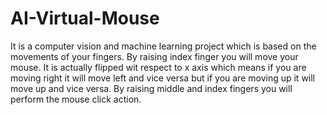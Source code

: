 # AI-Virtual-Mouse
It is a computer vision and machine learning project which is based on the movements of your fingers.
By raising index finger you will move your mouse.
It is actually flipped wit respect to x axis which means if you are moving right it will move left and vice versa
but if you are moving up it will move up and vice versa.
By raising middle and index fingers you will perform the mouse click action.
